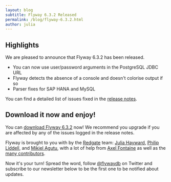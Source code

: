 ```yaml
---
layout: blog
subtitle: Flyway 6.3.2 Released
permalink: /blog/flyway-6.3.2.html
author: julia
---
```


## Highlights

We are pleased to announce that Flyway 6.3.2 has been released.

- You can now use user/password arguments in the PostgreSQL JDBC URL
- Flyway detects the absence of a console and doesn't colorise output if so
- Parser fixes for SAP HANA and MySQL

You can find a detailed list of issues fixed in the [release notes](/documentation/learnmore/releaseNotes#6.3.2).

## Download it now and enjoy!

You can [download Flyway 6.3.2](/download) now! We recommend you upgrade if you are affected by any
of the issues logged in the release notes.

Flyway is brought to you with <i class="fa fa-heart"></i> by the [Redgate](https://red-gate.com) team:
[Julia Hayward](https://twitter.com/Julia_Hayward),
[Philip Liddell](https://github.com/Lyeeedar), and [Mikiel Agutu](https://twitter.com/mikielagutu),
with a lot of help from [Axel Fontaine](https://twitter.com/axelfontaine)
as well as the [many contributors](/documentation/contribute/hallOfFame).

Now it's your turn! Spread the word, follow [@flywaydb](https://twitter.com/flywaydb) on Twitter and
subscribe to our newsletter below to be the first one to be notified about updates.
